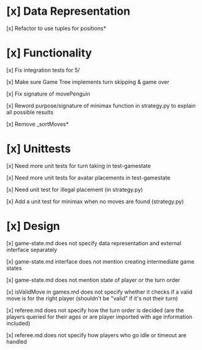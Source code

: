 # [x] Data Representation

[x] Refactor to use tuples for positions*

# [x] Functionality

[x] Fix integration tests for 5/

[x] Make sure Game Tree implements turn skipping & game over

[x] Fix signature of movePenguin

[x] Reword purpose/signature of minimax function in strategy.py to explain all possible results

[x] Remove _sortMoves*

# [x] Unittests

[x] Need more unit tests for turn taking in test-gamestate

[x] Need more unit tests for avatar placements in test-gamestate

[x] Need unit test for illegal placement (in strategy.py)

[x] Add a unit test for minimax when no moves are found (strategy.py)

# [x] Design

[x] game-state.md does not specify data representation and external interface separately

[x] game-state.md interface does not mention creating intermediate game states

[x] game-state.md does not mention state of player or the turn order

[x] isValidMove in games.md does not specify whether it checks if a valid move is for the right player (shouldn't be "valid" if it's not their turn)

[x] referee.md does not specify how the turn order is decided (are the players queried for their ages or are player imported with age information included)

[x] referee.md does not specify how players who go idle or timeout are handled
